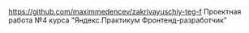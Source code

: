 https://github.com/maximmedencev/zakrivayuschiy-teg-f Проектная работа №4 курса "Яндекс.Практикум Фронтенд-разработчик"